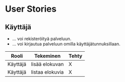 # User Stories

## Käyttäjä
* ... voi rekisteröityä palveluun.
* ... voi kirjautua palveluun omilla käyttäjätunnuksillaan.

|Rooli|Tekeminen|Tehty|
|-----|---------|-----|
|Käyttäjä|lisää elokuvan|X|
|Käyttäjä|listaa elokuvia|X|
